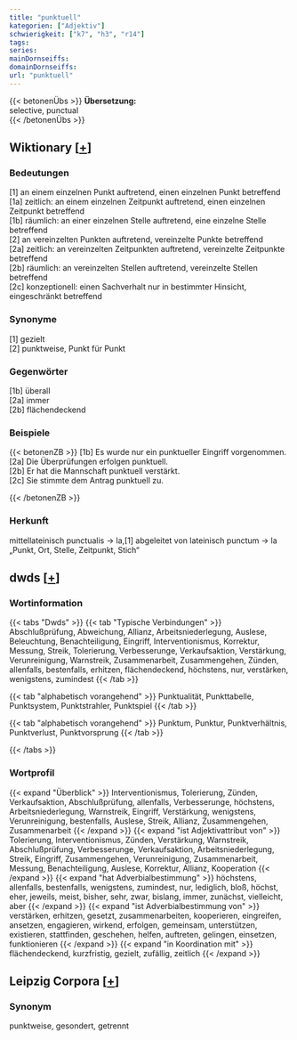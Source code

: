 ```yaml
---
title: "punktuell"
kategorien: ["Adjektiv"]
schwierigkeit: ["k7", "h3", "r14"]
tags:
series:
mainDornseiffs:
domainDornseiffs:
url: "punktuell"
---
```


{{< betonenÜbs >}}
**Übersetzung:**  
selective, punctual  
{{< /betonenÜbs >}}

## Wiktionary [[+](https://de.wiktionary.org/wiki/punktuell)]

### Bedeutungen
[1] an einem einzelnen Punkt auftretend, einen einzelnen Punkt betreffend  
[1a] zeitlich: an einem einzelnen Zeitpunkt auftretend, einen einzelnen Zeitpunkt betreffend  
[1b] räumlich: an einer einzelnen Stelle auftretend, eine einzelne Stelle betreffend  
[2] an vereinzelten Punkten auftretend, vereinzelte Punkte betreffend  
[2a] zeitlich: an vereinzelten Zeitpunkten auftretend, vereinzelte Zeitpunkte betreffend  
[2b] räumlich: an vereinzelten Stellen auftretend, vereinzelte Stellen betreffend  
[2c] konzeptionell: einen Sachverhalt nur in bestimmter Hinsicht, eingeschränkt betreffend  

### Synonyme
[1] gezielt  
[2] punktweise, Punkt für Punkt  

### Gegenwörter
[1b] überall  
[2a] immer  
[2b] flächendeckend  

### Beispiele
{{< betonenZB >}}
[1b] Es wurde nur ein punktueller Eingriff vorgenommen.  
[2a] Die Überprüfungen erfolgen punktuell.  
[2b] Er hat die Mannschaft punktuell verstärkt.  
[2c] Sie stimmte dem Antrag punktuell zu.  

{{< /betonenZB >}}
### Herkunft
mittellateinisch punctualis → la,[1] abgeleitet von lateinisch punctum → la „Punkt, Ort, Stelle, Zeitpunkt, Stich“  



## dwds [[+](https://www.dwds.de/wb/punktuell)]

### Wortinformation
{{< tabs "Dwds" >}}
{{< tab "Typische Verbindungen" >}}
Abschlußprüfung, Abweichung, Allianz, Arbeitsniederlegung, Auslese, Beleuchtung, Benachteiligung, Eingriff, Interventionismus, Korrektur, Messung, Streik, Tolerierung, Verbesserunge, Verkaufsaktion, Verstärkung, Verunreinigung, Warnstreik, Zusammenarbeit, Zusammengehen, Zünden, allenfalls, bestenfalls, erhitzen, flächendeckend, höchstens, nur, verstärken, wenigstens, zumindest
{{< /tab >}}

{{< tab "alphabetisch vorangehend" >}}
Punktualität, Punkttabelle, Punktsystem, Punktstrahler, Punktspiel
{{< /tab >}}

{{< tab "alphabetisch vorangehend" >}}
Punktum, Punktur, Punktverhältnis, Punktverlust, Punktvorsprung
{{< /tab >}}

{{< /tabs >}}

### Wortprofil
{{< expand "Überblick" >}} Interventionismus, Tolerierung, Zünden, Verkaufsaktion, Abschlußprüfung, allenfalls, Verbesserunge, höchstens, Arbeitsniederlegung, Warnstreik, Eingriff, Verstärkung, wenigstens, Verunreinigung, bestenfalls, Auslese, Streik, Allianz, Zusammengehen, Zusammenarbeit {{< /expand >}}
{{< expand "ist Adjektivattribut von" >}} Tolerierung, Interventionismus, Zünden, Verstärkung, Warnstreik, Abschlußprüfung, Verbesserunge, Verkaufsaktion, Arbeitsniederlegung, Streik, Eingriff, Zusammengehen, Verunreinigung, Zusammenarbeit, Messung, Benachteiligung, Auslese, Korrektur, Allianz, Kooperation {{< /expand >}}
{{< expand "hat Adverbialbestimmung" >}} höchstens, allenfalls, bestenfalls, wenigstens, zumindest, nur, lediglich, bloß, höchst, eher, jeweils, meist, bisher, sehr, zwar, bislang, immer, zunächst, vielleicht, aber {{< /expand >}}
{{< expand "ist Adverbialbestimmung von" >}} verstärken, erhitzen, gesetzt, zusammenarbeiten, kooperieren, eingreifen, ansetzen, engagieren, wirkend, erfolgen, gemeinsam, unterstützen, existieren, stattfinden, geschehen, helfen, auftreten, gelingen, einsetzen, funktionieren {{< /expand >}}
{{< expand "in Koordination mit" >}} flächendeckend, kurzfristig, gezielt, zufällig, zeitlich {{< /expand >}}

## Leipzig Corpora [[+](https://corpora.uni-leipzig.de/en/res?word=punktuell&corpusId=deu_newscrawl-public_2018)]


### Synonym
punktweise, gesondert, getrennt


